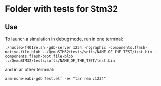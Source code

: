 # Folder with tests for Stm32

## Use 

To launch a simulation in debug mode, run in one terminal:
```
./nucleo-f401re.sh -gdb-server 1234 -nographic -components.flash-native.file-blob ../QemuSTM32/tests/softs/NAME_OF_THE_TEST/test.bin -components.flash-boot.file-blob ../QemuSTM32/tests/softs/NAME_OF_THE_TEST/test.bin
```
and in an other terminal:
```
arm-none-eabi-gdb test.elf -ex "tar rem :1234"
```
